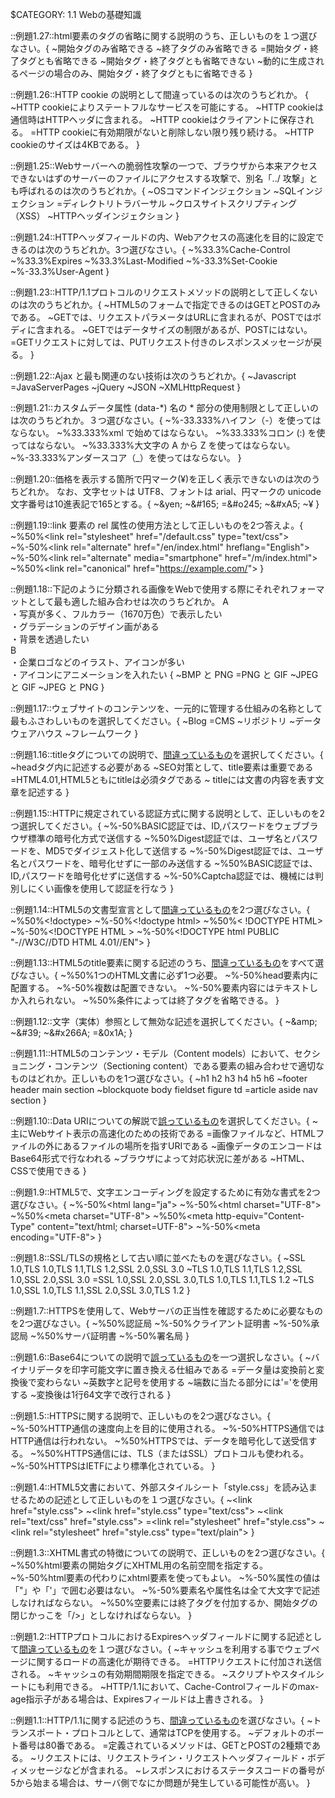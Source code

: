 $CATEGORY: 1.1 Webの基礎知識

::例題1.27::html要素のタグの省略に関する説明のうち、正しいものを１つ選びなさい。{
	~開始タグのみ省略できる
	~終了タグのみ省略できる
	=開始タグ・終了タグとも省略できる
	~開始タグ・終了タグとも省略できない
	~動的に生成されるページの場合のみ、開始タグ・終了タグともに省略できる
}

::例題1.26::HTTP cookie の説明として間違っているのは次のうちどれか。 {
	~HTTP cookieによりステートフルなサービスを可能にする。
	~HTTP cookieは通信時はHTTPヘッダに含まれる。
	~HTTP cookieはクライアントに保存される。
	=HTTP cookieに有効期限がないと削除しない限り残り続ける。
	~HTTP cookieのサイズは4KBである。
}

::例題1.25::Webサーバーへの脆弱性攻撃の一つで、ブラウザから本来アクセスできないはずのサーバーのファイルにアクセスする攻撃で、別名「../ 攻撃」とも呼ばれるのは次のうちどれか。{
	~OSコマンドインジェクション
	~SQLインジェクション
	=ディレクトリトラバーサル
	~クロスサイトスクリプティング（XSS）
	~HTTPヘッダインジェクション
}

::例題1.24::HTTPヘッダフィールドの内、Webアクセスの高速化を目的に設定できるのは次のうちどれか。3つ選びなさい。{
	~%33.3%Cache-Control
	~%33.3%Expires
	~%33.3%Last-Modified
	~%-33.3%Set-Cookie
	~%-33.3%User-Agent
}

::例題1.23::HTTP/1.1プロトコルのリクエストメソッドの説明として正しくないのは次のうちどれか。{
	~HTML5のフォームで指定できるのはGETとPOSTのみである。
	~GETでは、リクエストパラメータはURLに含まれるが、POSTではボディに含まれる。
	~GETではデータサイズの制限があるが、POSTにはない。
	=GETリクエストに対しては、PUTリクエスト付きのレスポンスメッセージが戻る。
}

::例題1.22::Ajax と最も関連のない技術は次のうちどれか。{
	~Javascript
	=JavaServerPages
	~jQuery
	~JSON
	~XMLHttpRequest
}

::例題1.21::カスタムデータ属性 (data-*) 名の * 部分の使用制限として正しいのは次のうちどれか。３つ選びなさい。{
	~%-33.333%ハイフン（-）を使ってはならない。
	~%33.333%xml で始めてはならない。
	~%33.333%コロン (:) を使ってはならない。
	~%33.333%大文字の A から Z を使ってはならない。
	~%-33.333%アンダースコア（_）を使ってはならない。
}

::例題1.20::価格を表示する箇所で円マーク(¥)を正しく表示できないのは次のうちどれか。
なお、文字セットは UTF8、フォントは arial、円マークの unicode 文字番号は10進表記で165とする。{
	~&amp;yen;
	~&amp;#165;
	=&#o245;
	~&amp;#xA5;
	~¥
}

::例題1.19::link 要素の rel 属性の使用方法として正しいものを2つ答えよ。{
	~%50%&lt;link rel="stylesheet" href="/default.css" type="text/css"&gt;
	~%-50%&lt;link rel="alternate" href="/en/index.html" hreflang="English"&gt;
	~%-50%&lt;link rel="alternate" media="smartphone" href="/m/index.html"&gt;
	~%50%&lt;link rel="canonical" href="https://example.com/"&gt;
}

::例題1.18::下記のように分類される画像をWebで使用する際にそれぞれフォーマットとして最も適した組み合わせは次のうちどれか。
A<br>
・写真が多く、フルカラー（1670万色）で表示したい<br>
・グラデーションのデザイン画がある<br>
・背景を透過したい<br>
B<br>
・企業ロゴなどのイラスト、アイコンが多い<br>
・アイコンにアニメーションを入れたい
{
	~BMP と PNG
	=PNG と GIF
	~JPEG と GIF
	~JPEG と PNG
}

::例題1.17::ウェブサイトのコンテンツを、一元的に管理する仕組みの名称として最もふさわしいものを選択してください。{
	~Blog
	=CMS
	~リポジトリ
	~データウェアハウス
	~フレームワーク
}

::例題1.16::titleタグについての説明で、<u>間違っているもの</u>を選択してください。{
	~headタグ内に記述する必要がある
	~SEO対策として、title要素は重要である
	=HTML4.01,HTML5ともにtitleは必須タグである
	~ titleには文書の内容を表す文章を記述する
}

::例題1.15::HTTPに規定されている認証方式に関する説明として、正しいものを2つ選択してください。{
	~%-50%BASIC認証では、ID,パスワードをウェブブラウザ標準の暗号化方式で送信する
	~%50%Digest認証では、ユーザ名とパスワードを、MD5でダイジェスト化して送信する
	~%-50%Digest認証では、ユーザ名とパスワードを、暗号化せずに一部のみ送信する
	~%50%BASIC認証では、ID,パスワードを暗号化せずに送信する
	~%-50%Captcha認証では、機械には判別しにくい画像を使用して認証を行なう
}

::例題1.14::HTML5の文書型宣言として<u>間違っているもの</u>を2つ選びなさい。{
	~%50%&lt;!doctype&gt;
	~%-50%&lt;!doctype html&gt;
	~%50%&lt; !DOCTYPE HTML&gt;
	~%-50%&lt;!DOCTYPE HTML &gt;
	~%-50%&lt;!DOCTYPE html PUBLIC "-//W3C//DTD HTML 4.01//EN"&gt;
}

::例題1.13::HTML5のtitle要素に関する記述のうち、<u>間違っているもの</u>をすべて選びなさい。{
	~%50%1つのHTML文書に必ず1つ必要。
	~%-50%head要素内に配置する。
	~%-50%複数は配置できない。
	~%-50%要素内容にはテキストしか入れられない。
	~%50%条件によっては終了タグを省略できる。
}

::例題1.12::文字（実体）参照として無効な記述を選択してください。{
	~&amp;amp;
	~&amp;#39;
	~&amp;#x266A;
	=&amp;0x1A;
}

::例題1.11::HTML5のコンテンツ・モデル（Content models）において、セクショニング・コンテンツ（Sectioning content）である要素の組み合わせで適切なものはどれか。正しいものを1つ選びなさい。{
	~h1 h2 h3 h4 h5 h6
	~footer header main section
	~blockquote body fieldset figure td
	=article aside nav section
}

::例題1.10::Data URIについての解説で<u>誤っているもの</u>を選択してください。{
	~主にWebサイト表示の高速化のための技術である
	=画像ファイルなど、HTMLファイルの外にあるファイルの場所を指すURIである
	~画像データのエンコードはBase64形式で行なわれる
	~ブラウザによって対応状況に差がある
	~HTML、CSSで使用できる
}

::例題1.9::HTML5で、文字エンコーディングを設定するために有効な書式を2つ選びなさい。{
	~%-50%&lt;html lang=&quot;ja&quot;&gt;
	~%-50%&lt;html charset=&quot;UTF-8&quot;&gt;
	~%50%&lt;meta charset=&quot;UTF-8&quot;&gt;
	~%50%&lt;meta http-equiv=&quot;Content-Type&quot; content=&quot;text/html; charset=UTF-8&quot;&gt;
	~%-50%&lt;meta encoding=&quot;UTF-8&quot;&gt;
}

::例題1.8::SSL/TLSの規格として古い順に並べたものを選びなさい。{
	~SSL 1.0,TLS 1.0,TLS 1.1,TLS 1.2,SSL 2.0,SSL 3.0
	~TLS 1.0,TLS 1.1,TLS 1.2,SSL 1.0,SSL 2.0,SSL 3.0
	=SSL 1.0,SSL 2.0,SSL 3.0,TLS 1.0,TLS 1.1,TLS 1.2
	~TLS 1.0,SSL 1.0,TLS 1.1,SSL 2.0,SSL 3.0,TLS 1.2
}

::例題1.7::HTTPSを使用して、Webサーバの正当性を確認するために必要なものを2つ選びなさい。{
	~%50%認証局
	~%-50%クライアント証明書
	~%-50%承認局
	~%50%サーバ証明書
	~%-50%署名局
}

::例題1.6::Base64についての説明で<u>誤っているもの</u>を一つ選択しなさい。{
	~バイナリデータを印字可能文字に置き換える仕組みである
	=データ量は変換前と変換後で変わらない
	~英数字と記号を使用する
	~端数に当たる部分には'='を使用する
	~変換後は1行64文字で改行される
}

::例題1.5::HTTPSに関する説明で、正しいものを2つ選びなさい。{
	~%-50%HTTP通信の速度向上を目的に使用される。
	~%-50%HTTPS通信ではHTTP通信は行われない。
	~%50%HTTPSでは、データを暗号化して送受信する。
	~%50%HTTPS通信には、TLS（またはSSL）プロトコルも使われる。
	~%-50%HTTPSはIETFにより標準化されている。
}

::例題1.4::HTML5文書において、外部スタイルシート「style.css」を読み込ませるための記述として正しいものを１つ選びなさい。{
	~&lt;link href=&quot;style.css&quot;&gt;
	~&lt;link href=&quot;style.css&quot; type=&quot;text/css&quot;&gt;
	~&lt;link rel=&quot;text/css&quot; href=&quot;style.css&quot;&gt;
	=&lt;link rel=&quot;stylesheet&quot; href=&quot;style.css&quot;&gt;
	~&lt;link rel=&quot;stylesheet&quot; href=&quot;style.css&quot; type=&quot;text/plain&quot;&gt;
}

::例題1.3::XHTML書式の特徴についての説明で、正しいものを2つ選びなさい。{
	~%50%html要素の開始タグにXHTML用の名前空間を指定する。
	~%-50%html要素の代わりにxhtml要素を使ってもよい。
	~%-50%属性の値は「&quot;」や「&apos;」で囲む必要はない。
	~%-50%要素名や属性名は全て大文字で記述しなければならない。
	~%50%空要素には終了タグを付加するか、開始タグの閉じかっこを「/&gt;」としなければならない。
}

::例題1.2::HTTPプロトコルにおけるExpiresヘッダフィールドに関する記述として<u>間違っているもの</u>を１つ選びなさい。{
	~キャッシュを利用する事でウェブページに関するロードの高速化が期待できる。
	=HTTPリクエストに付加され送信される。
	~キャッシュの有効期間期限を指定できる。
	~スクリプトやスタイルシートにも利用できる。
	~HTTP/1.1において、Cache-Controlフィールドのmax-age指示子がある場合は、Expiresフィールドは上書きされる。
}

::例題1.1::HTTP/1.1に関する記述のうち、<u>間違っているもの</u>を選びなさい。{
	~トランスポート・プロトコルとして、通常はTCPを使用する。
	~デフォルトのポート番号は80番である。
	=定義されているメソッドは、GETとPOSTの2種類である。
	~リクエストには、リクエストライン・リクエストヘッダフィールド・ボディメッセージなどが含まれる。
	~レスポンスにおけるステータスコードの番号が5から始まる場合は、サーバ側でなにか問題が発生している可能性が高い。
}